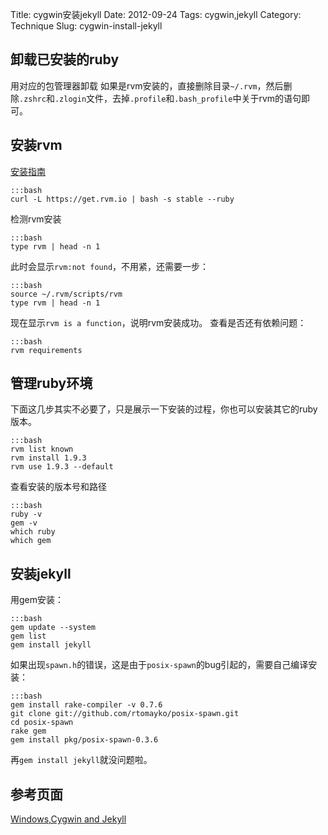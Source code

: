 Title: cygwin安装jekyll
Date: 2012-09-24
Tags: cygwin,jekyll
Category: Technique
Slug: cygwin-install-jekyll

## 卸载已安装的ruby
用对应的包管理器卸载
如果是rvm安装的，直接删除目录`~/.rvm`，然后删除`.zshrc`和`.zlogin`文件，去掉`.profile`和`.bash_profile`中关于rvm的语句即可。

## 安装rvm
[安装指南](https://rvm.io/rvm/install/)

    :::bash
    curl -L https://get.rvm.io | bash -s stable --ruby

检测rvm安装

    :::bash
    type rvm | head -n 1

此时会显示`rvm:not found`，不用紧，还需要一步：

    :::bash
    source ~/.rvm/scripts/rvm
	type rvm | head -n 1

现在显示`rvm is a function`，说明rvm安装成功。
查看是否还有依赖问题：

    :::bash
    rvm requirements

## 管理ruby环境
下面这几步其实不必要了，只是展示一下安装的过程，你也可以安装其它的ruby版本。

    :::bash
    rvm list known
    rvm install 1.9.3
    rvm use 1.9.3 --default

查看安装的版本号和路径

    :::bash
    ruby -v
    gem -v
    which ruby
    which gem

## 安装jekyll
用gem安装：

    :::bash
    gem update --system
    gem list
    gem install jekyll

如果出现`spawn.h`的错误，这是由于`posix-spawn`的bug引起的，需要自己编译安装：
	
    :::bash
    gem install rake-compiler -v 0.7.6
    git clone git://github.com/rtomayko/posix-spawn.git
    cd posix-spawn
    rake gem
    gem install pkg/posix-spawn-0.3.6

再`gem install jekyll`就没问题啦。

## 参考页面
[Windows,Cygwin and Jekyll](http://matt.scharley.me/2012/03/10/windows-cygwin-and-jekyll.html)
